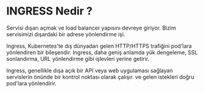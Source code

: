 # INGRESS Nedir ?

Servisi dışarı açmak ve load balancer yapısını devreye giriyor. Bizim servisimizi dışardaki bir adrese yönlendirme işi.

Ingress, Kubernetes'te dış dünyadan gelen HTTP/HTTPS trafiğini pod'lara yönlendiren bir bileşendir. Ingress, daha geniş
anlamda yük dengeleme, SSL sonlandırma, URL yönlendirme gibi işlevleri yerine getirir.

Ingress, genellikle dışa açık bir API veya web uygulaması sağlayan servislerin önünde bir kontrol noktası olarak
çalışır. ve gelen istekleri doğru pod'lara yönlendirir.